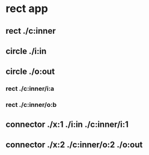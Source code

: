 # rect app
## rect ./c:inner
## circle ./i:in
## circle ./o:out
### rect ./c:inner/i:a
### rect ./c:inner/o:b
## connector ./x:1 ./i:in ./c:inner/i:1
## connector ./x:2 ./c:inner/o:2 ./o:out
